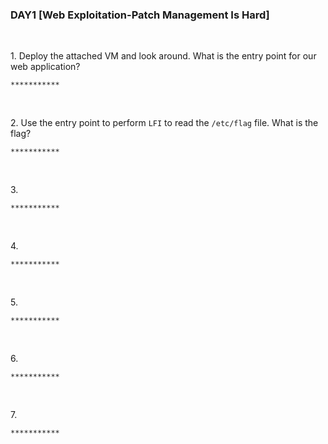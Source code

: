 <h3 align="left">DAY1 [Web Exploitation-Patch Management Is Hard]
</h3>
<br>
<p align="left">1. Deploy the attached VM and look around. What is the entry point for our web application?<p>
  
```
***********
```
  <br>
<p align="left">2. Use the entry point to perform <code>LFI</code> to read the <code>/etc/flag</code> file. What is the flag?<p>
  
```
***********
```
  <br>
  <p align="left">3. <p>
  
```
***********
```
  <br>
      <p align="left">4. <p>
  
```
***********
```
  <br>
          <p align="left">5. <p>
  
```
***********
```
  <br>
              <p align="left">6. <p>
  
```
***********
```
  <br>
                  <p align="left">7. <p>
  
```
***********
```
  <br>
